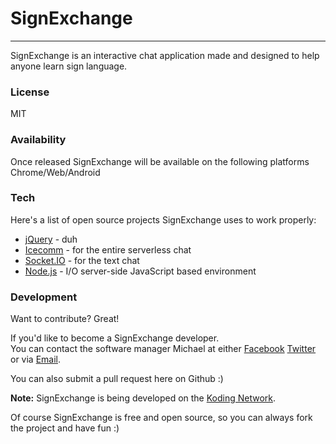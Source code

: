 SignExchange
===================

---------------

SignExchange is an interactive chat application made and designed to help anyone learn sign language.

### License
MIT

### Availability
Once released SignExchange will be available on the following platforms Chrome/Web/Android

### Tech
Here's a list of open source projects SignExchange uses to work properly:

* [jQuery](http://jquery.com/) - duh  
* [Icecomm](https://icecomm.io/) - for the entire serverless chat  
* [Socket.IO](http://socket.io/) - for the text chat  
* [Node.js](https://nodejs.org/en/) - I/O server-side JavaScript based environment  

### Development

Want to contribute? Great!  

If you'd like to become a SignExchange developer.  
You can contact the software manager Michael at either [Facebook](http://facebook.com/mikethedj4) [Twitter](http://twitter.com/mikethedj4) or via [Email](mailto:mikethedj4@yahoo.com).

You can also submit a pull request here on Github :)

**Note:** SignExchange is being developed on the [Koding Network](https://koding.com/R/mikethedj4). 

Of course SignExchange is free and open source, so you can always fork the project and have fun :)
